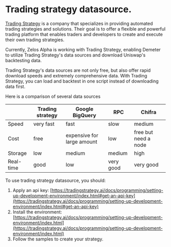 # Trading strategy datasource.

[Trading Strategy](https://tradingstrategy.ai) is a company that specializes in providing automated trading strategies
and solutions.
Their goal is to offer a flexible and powerful trading platform that enables traders and developers to create and
execute their own trading strategies.

Currently, Zelos Alpha is working with Trading Strategy,
enabling Demeter to utilize Trading Strategy's data sources and download Uniswap's backtesting data.

Trading Strategy's data sources are not only free, but also offer rapid download speeds and extremely comprehensive
data. With Trading Strategy, you can load and backtest in one script instead of downloading data first. 

Here is a comparison of several data sources

|           | Trading strategy | Google BigQuery            | RPC       | Chifra               |
|-----------|------------------|----------------------------|-----------|----------------------|
| Speed     | very fast        | fast                       | slow      | medium               |
| Cost      | free             | expensive for large amount | low       | free but need a node |
| Storage   | low              | medium                     | medium    | high                 |
| Real-time | good             | low                        | very good | very good            |

To use trading strategy datasource, you should: 

1. Apply an api key: [https://tradingstrategy.ai/docs/programming/setting-up-development-environment/index.html#get-an-api-key](https://tradingstrategy.ai/docs/programming/setting-up-development-environment/index.html#get-an-api-key)
2. Install the environment: [https://tradingstrategy.ai/docs/programming/setting-up-development-environment/index.html](https://tradingstrategy.ai/docs/programming/setting-up-development-environment/index.html)
3. Follow the samples to create your strategy. 
